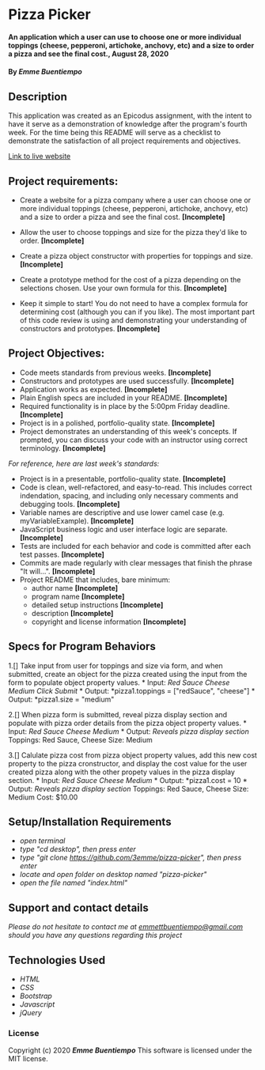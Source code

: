 # __Pizza Picker__

#### __An application which a user can use to choose one or more individual toppings (cheese, pepperoni, artichoke, anchovy, etc) and a size to order a pizza and see the final cost., August 28, 2020__

#### By _**Emme Buentiempo**_

## Description

This application was created as an Epicodus assignment, with the intent to have it serve as a demonstration of knowledge after the program's fourth week. For the time being this README will serve as a checklist to demonstrate the satisfaction of all project requirements and objectives. 

[Link to live website](http://3emme.github.io/pizza-picker/)

## Project requirements:

  * Create a website for a pizza company where a user can choose one or more individual toppings (cheese, pepperoni, artichoke, anchovy, etc) and a size to order a pizza and see the final cost. **[Incomplete]**

  * Allow the user to choose toppings and size for the pizza they'd like to order. **[Incomplete]**
  * Create a pizza object constructor with properties for toppings and size. **[Incomplete]**
  * Create a prototype method for the cost of a pizza depending on the selections chosen. Use your own formula for this. **[Incomplete]**
  * Keep it simple to start! You do not need to have a complex formula for determining cost (although you can if you like). The most important part of this code review is using and demonstrating your understanding of constructors and prototypes. **[Incomplete]**

## Project Objectives:

  * Code meets standards from previous weeks. **[Incomplete]**
  * Constructors and prototypes are used successfully. **[Incomplete]**
  * Application works as expected. **[Incomplete]**
  * Plain English specs are included in your README. **[Incomplete]**
  * Required functionality is in place by the 5:00pm Friday deadline. **[Incomplete]**
  * Project is in a polished, portfolio-quality state. **[Incomplete]**
  * Project demonstrates an understanding of this week's concepts. If prompted, you can discuss your code with an instructor using correct terminology. **[Incomplete]**

  _For reference, here are last week's standards:_

  * Project is in a presentable, portfolio-quality state. **[Incomplete]**
  * Code is clean, well-refactored, and easy-to-read. This includes correct indendation, spacing, and including only necessary comments and debugging tools. **[Incomplete]**
  * Variable names are descriptive and use lower camel case (e.g. myVariableExample). **[Incomplete]**
  * JavaScript business logic and user interface logic are separate. **[Incomplete]**
  * Tests are included for each behavior and code is committed after each test passes. **[Incomplete]**
  * Commits are made regularly with clear messages that finish the phrase "It will…". **[Incomplete]**
  * Project README that includes, bare minimum:
    * author name **[Incomplete]**
    * program name **[Incomplete]**
    * detailed setup instructions **[Incomplete]**
    * description **[Incomplete]**
    * copyright and license information **[Incomplete]**

## Specs for Program Behaviors

  1.[] Take input from user for toppings and size via form, and when submitted, create an object for the pizza created using the input from the form to populate object property values.
    * Input: *Red Sauce* *Cheese* *Medium* *Click Submit*
    * Output: *pizza1.toppings = ["redSauce", "cheese"]
    * Output: *pizza1.size = "medium"

  2.[] When pizza form is submitted, reveal pizza display section and populate with pizza order details from the pizza object property values.
    * Input: *Red Sauce* *Cheese* *Medium*
    * Output: 
      *Reveals pizza display section* 
      Toppings: Red Sauce, Cheese 
      Size: Medium 

  3.[] Calulate pizza cost from pizza object property values, add this new cost property to the pizza cronstructor, and display the cost value for the user created pizza along with the other propety values in the pizza display section.
    * Input: *Red Sauce* *Cheese* *Medium*
    * Output: *pizza1.cost = 10
    * Output:
      *Reveals pizza display section* 
      Toppings: Red Sauce, Cheese 
      Size: Medium
      Cost: $10.00

## Setup/Installation Requirements

* _open terminal_
* _type "cd desktop", then press enter_
* _type "git clone https://github.com/3emme/pizza-picker", then press enter_
* _locate and open folder on desktop named "pizza-picker"_
* _open the file named "index.html"_

## Support and contact details

_Please do not hesitate to contact me at emmettbuentiempo@gmail.com should you have any questions regarding this project_

## Technologies Used

* _HTML_
* _CSS_
* _Bootstrap_
* _Javascript_
* _jQuery_

### License

Copyright (c) 2020 **_Emme Buentiempo_**
This software is licensed under the MIT license.